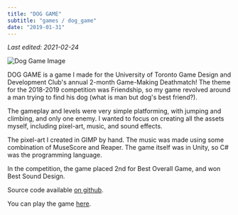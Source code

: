 ```yaml
---
title: "DOG GAME"
subtitle: "games / dog_game"
date: "2019-01-31"
---
```


_Last edited: 2021-02-24_

![Dog Game Image](/images/dog_game.png)

DOG GAME is a game I made for the University of Toronto Game Design and Development Club's annual 2-month Game-Making Deathmatch! The theme for the 2018-2019 competition was Friendship, so my game revolved around a man trying to find his dog (what is man but dog's best friend?).

The gameplay and levels were very simple platforming, with jumping and climbing, and only one enemy. I wanted to focus on creating all the assets myself, including pixel-art, music, and sound effects. 

The pixel-art I created in GIMP by hand. The music was made using some combination of MuseScore and Reaper. The game itself was in Unity, so C# was the programming language.

In the competition, the game placed 2nd for Best Overall Game, and won Best Sound Design.

Source code available [on github](https://github.com/bill-bateman/GMD2019).

You can play the game [here](https://batemanzhou.com/games/DOG_GAME).